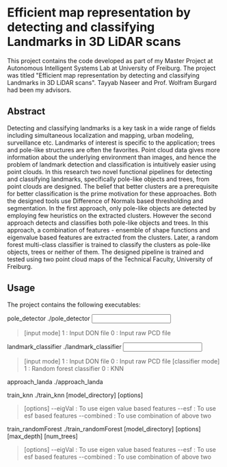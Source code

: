 # Efficient map representation by detecting and classifying Landmarks in 3D LiDAR scans

This project contains the code developed as part of my Master Project at Autonomous Intelligent Systems Lab at University of Freiburg.
The project was titled "Efficient map representation by detecting and classifying Landmarks in 3D LiDAR scans". Tayyab Naseer and Prof. Wolfram Burgard had been my advisors.

## Abstract

Detecting and classifying landmarks is a key task in a wide range of fields including simultaneous localization and mapping, urban modeling, surveillance etc. Landmarks of interest is specific to the application; trees and pole-like structures are often the favorites. Point cloud data gives more information about the underlying environment
than images, and hence the problem of landmark detection and classification is intuitively easier using point clouds. In this research two novel functional pipelines for detecting and classifying landmarks, specifically pole-like objects and trees, from point clouds are designed. The belief that better clusters are a prerequisite for better
classification is the prime motivation for these approaches. Both the designed tools use Difference of Normals based thresholding and segmentation. In the first approach, only pole-like objects are detected by employing few heuristics on the extracted clusters. However the second approach detects and classifies both pole-like objects
and trees. In this approach, a combination of features - ensemble of shape functions and eigenvalue based features are extracted from the clusters. Later, a random forest multi-class classifier is trained to classify the clusters as pole-like objects, trees or neither of them. The designed pipeline is trained and tested using two point cloud
maps of the Technical Faculty, University of Freiburg.

## Usage

The project contains the following executables:

pole_detector
./pole_detector <input mode> <path to pcd file> <DON cluster threshold>
> [input mode]
1 : Input DON file
0 : Input raw PCD file

landmark_classifier
./landmark_classifier <input mode> <path to pcd file> <classifier mode> <path to classifier model> <DON cluster threshold>
> [input mode]
1 : Input DON file
0 : Input raw PCD file
> [classifier mode]
1 : Random forest classifier
0 : KNN

approach_landa
./approach_landa <path to pcd file> <num cuts> <min pole height>


train_knn
./train_knn [model_directory] [options]
> [options]
--eigVal : To use eigen value based features
--esf : To use esf based features
--combined : To use combination of above two

train_randomForest
./train_randomForest [model_directory] [options] [max_depth] [num_trees]
> [options]
--eigVal : To use eigen value based features
--esf : To use esf based features
--combined : To use combination of above two
